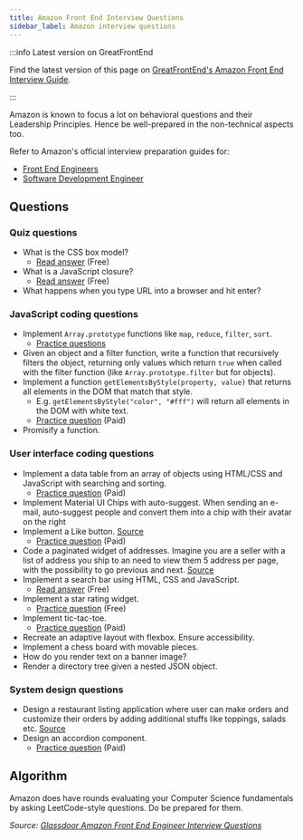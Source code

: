 ```yaml
---
title: Amazon Front End Interview Questions
sidebar_label: Amazon interview questions
---
```


:::info Latest version on GreatFrontEnd

Find the latest version of this page on [GreatFrontEnd's Amazon Front End Interview Guide](https://www.greatfrontend.com/interviews/company/amazon/questions-guides?utm_source=frontendinterviewhandbook&utm_medium=referral&gnrs=frontendinterviewhandbook).

:::

Amazon is known to focus a lot on behavioral questions and their Leadership Principles. Hence be well-prepared in the non-technical aspects too.

Refer to Amazon's official interview preparation guides for:

- [Front End Engineers](/guides/amazon-front-end-guide.pdf)
- [Software Development Engineer](https://amazonsdeinterviewprep.splashthat.com/)

## Questions

### Quiz questions

- What is the CSS box model?
  - [Read answer](https://www.greatfrontend.com/questions/quiz/explain-your-understanding-of-the-box-model-and-how-you-would-tell-the-browser-in-css-to-render-your-layout-in-different-box-models?utm_source=frontendinterviewhandbook&utm_medium=referral&gnrs=frontendinterviewhandbook) (Free)
- What is a JavaScript closure?
  - [Read answer](https://www.greatfrontend.com/questions/quiz/what-is-a-closure-and-how-why-would-you-use-one?utm_source=frontendinterviewhandbook&utm_medium=referral&gnrs=frontendinterviewhandbook) (Free)
- What happens when you type URL into a browser and hit enter?

### JavaScript coding questions

- Implement `Array.prototype` functions like `map`, `reduce`, `filter`, `sort`.
  - [Practice questions](https://www.greatfrontend.com/questions/js/coding/utilities?utm_source=frontendinterviewhandbook&utm_medium=referral&gnrs=frontendinterviewhandbook)
- Given an object and a filter function, write a function that recursively filters the object, returning only values which return `true` when called with the filter function (like `Array.prototype.filter` but for objects).
- Implement a function `getElementsByStyle(property, value)` that returns all elements in the DOM that match that style.
  - E.g. `getElementsByStyle("color", "#fff")` will return all elements in the DOM with white text.
  - [Practice question](https://www.greatfrontend.com/questions/javascript/get-elements-by-class-name?utm_source=frontendinterviewhandbook&utm_medium=referral&gnrs=frontendinterviewhandbook) (Paid)
- Promisify a function.

### User interface coding questions

- Implement a data table from an array of objects using HTML/CSS and JavaScript with searching and sorting.
  - [Practice question](https://www.greatfrontend.com/questions/javascript/data-selection?utm_source=frontendinterviewhandbook&utm_medium=referral&gnrs=frontendinterviewhandbook) (Paid)
- Implement Material UI Chips with auto-suggest. When sending an e-mail, auto-suggest people and convert them into a chip with their avatar on the right
- Implement a Like button. [Source](https://leetcode.com/discuss/interview-question/1719943/Amazon-or-Phone-Screen-or-FEE-L5-or-Like-Button)
  - [Practice question](https://www.greatfrontend.com/questions/user-interface/like-button?utm_source=frontendinterviewhandbook&utm_medium=referral&gnrs=frontendinterviewhandbook) (Paid)
- Code a paginated widget of addresses. Imagine you are a seller with a list of address you ship to an need to view them 5 address per page, with the possibility to go previous and next. [Source](<https://leetcode.com/discuss/interview-question/1984996/Amazon-Virtual-Onsite-April-2022-FrontEnd-Engineer-II-(L5)Vancouver-Offer>)
- Implement a search bar using HTML, CSS and JavaScript.
  - [Read answer](https://www.greatfrontend.com/questions/system-design/autocomplete?utm_source=frontendinterviewhandbook&utm_medium=referral&gnrs=frontendinterviewhandbook) (Free)
- Implement a star rating widget.
  - [Practice question](https://www.greatfrontend.com/questions/user-interface/star-rating?utm_source=frontendinterviewhandbook&utm_medium=referral&gnrs=frontendinterviewhandbook) (Free)
- Implement tic-tac-toe.
  - [Practice question](https://www.greatfrontend.com/questions/user-interface/tic-tac-toe?utm_source=frontendinterviewhandbook&utm_medium=referral&gnrs=frontendinterviewhandbook) (Paid)
- Recreate an adaptive layout with flexbox. Ensure accessibility.
- Implement a chess board with movable pieces.
- How do you render text on a banner image?
- Render a directory tree given a nested JSON object.

### System design questions

- Design a restaurant listing application where user can make orders and customize their orders by adding additional stuffs like toppings, salads etc. [Source](<https://leetcode.com/discuss/interview-question/1984996/Amazon-Virtual-Onsite-April-2022-FrontEnd-Engineer-II-(L5)Vancouver-Offer>)
- Design an accordion component.
  - [Practice question](https://www.greatfrontend.com/questions/user-interface/accordion?utm_source=frontendinterviewhandbook&utm_medium=referral&gnrs=frontendinterviewhandbook) (Paid)

## Algorithm

Amazon does have rounds evaluating your Computer Science fundamentals by asking LeetCode-style questions. Do be prepared for them.

_Source: [Glassdoor Amazon Front End Engineer Interview Questions](https://www.glassdoor.sg/Interview/Amazon-Front-End-Engineer-Interview-Questions-EI_IE6036.0,6_KO7,25.htm)_
